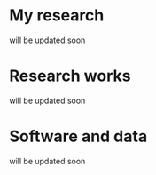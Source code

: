 # My research
will be updated soon
# Research works
will be updated soon
# Software and data
will be updated soon
